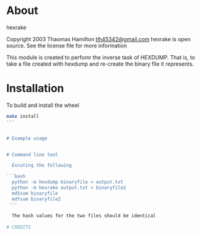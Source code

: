 # About

hexrake

Copyright 2003 Thaomas Hamilton tlh45342@gmail.com
hexrake is open source.  See the license file for more information

This module is created to perfomr the inverse task of HEXDUMP.
That is, to take a file created with hexdump and re-create the binary file it represents.

# Installation

To build and install the wheel

```bash
make install
'''


# Example usage


# Command line tool

  Excuting the following

```bash
  python -m hexdump binaryfile > output.txt
  python -m hexrake output.txt > binaryfile2
  md5sum binaryfile
  mdfsum binaryfile2
 '''
 
  The hash values for the two files should be identical
  
# CREDITS